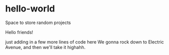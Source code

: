 # hello-world
Space to store random projects

Hello friends!

just adding in a few more lines of code here
We gonna rock down to Electric Avenue, and then we'll take it highahh.
